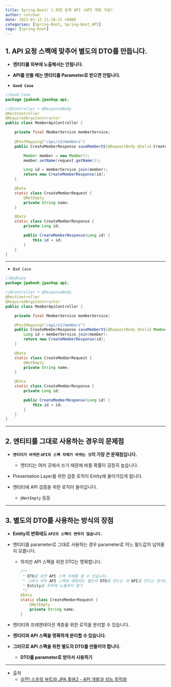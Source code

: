 ```yaml
---
title: Spring-Boot) 1.회원 등록 API (API 개발 기본) 
author: cotchan 
date: 2021-01-12 21:18:21 +0800 
categories: [Spring-Boot, Spring-Boot_API]
tags: [spring-boot] 
---
```


## 1. API 요청 스펙에 맞추어 별도의 DTO를 만듭니다.

+ **엔티티를 외부에 노출해서는 안됩니다.**
+ **API를 만들 때는 엔티티를 Parameter로 받으면 안됩니다.**

+ **`Good Case`**

```java
//Good Case
package jpabook.jpashop.api;

//@Controller + @ResponseBody
@RestController
@RequiredArgsConstructor
public class MemberApiController {

    private final MemberService memberService;
    
    @PostMapping("/api/v2/members")
    public CreateMemberResponse saveMemberV2(@RequestBody @Valid CreateMemberRequest request) {

        Member member = new Member();
        member.setName(request.getName());

        Long id = memberService.join(member);
        return new CreateMemberResponse(id);
    }

    @Data
    static class CreateMemberRequest {
        @NotEmpty
        private String name;
    }

    @Data
    static class CreateMemberResponse {
        private Long id;

        public CreateMemberResponse(Long id) {
            this.id = id;
        }
    }
}
``` 

---

+ `Bad Case`

```java
//BadCase
package jpabook.jpashop.api;

//@Controller + @ResponseBody
@RestController
@RequiredArgsConstructor
public class MemberApiController {

    private final MemberService memberService;

    @PostMapping("/api/v1/members")
    public CreateMemberResponse saveMemberV1(@RequestBody @Valid Member member) {
        Long id = memberService.join(member);
        return new CreateMemberResponse(id);
    }

    @Data
    static class CreateMemberRequest {
        @NotEmpty
        private String name;
    }

    @Data
    static class CreateMemberResponse {
        private Long id;

        public CreateMemberResponse(Long id) {
            this.id = id;
        }
    }
}
```

---

## 2. 엔티티를 그대로 사용하는 경우의 문제점

+ **`엔티티가 바뀌면` `API의 스펙 자체가 바뀌는 것`이 가장 큰 문제점입니다.**
  + 엔티티는 여러 곳에서 쓰기 때문에 바뀔 확률이 굉장히 높습니다.

+ Presentation Layer를 위한 검증 로직이 Entity에 들어가있게 됩니다.
+ 엔티티에 API 검증을 위한 로직이 들어갑니다.
  + `@NotEmpty` 등등

---

## 3. 별도의 DTO를 사용하는 방식의 장점

+ **Entity의 변화에도 `API의 스펙이 변하지 않습니다.`**
+ 엔티티를 parameter로 그대로 사용하는 경우 parameter로 어느 필드값이 넘어올지 모릅니다.
  + 하지만 API 스펙을 위한 DTO는 명확합니다.      
    ```java
    /**
     * DTO를 보면 API 스펙 자체를 알 수 있습니다.
     * 그래서 외부 API 스펙랑 매핑되는 별도의 DTO를 만드는 게 API를 만드는 정석입니다.
     * Entity를 외부에 노출하지 말기
     */
    @Data
    static class CreateMemberRequest {
        @NotEmpty
        private String name;
    }
    ```  

+ 엔티티와 프레젠테이션 계층을 위한 로직을 분리할 수 있습니다.
+ **엔티티와 API 스펙을 명확하게 분리할 수 있습니다.**

+ **그러므로 API 스펙을 위한 별도의 DTO를 만들어야 합니다.**
  + **DTO를 parameter로 받아서 사용하기**







---

+ 출처
    + [실전! 스프링 부트와 JPA 활용2 - API 개발과 성능 최적화](https://www.inflearn.com/course/%EC%8A%A4%ED%94%84%EB%A7%81%EB%B6%80%ED%8A%B8-JPA-API%EA%B0%9C%EB%B0%9C-%EC%84%B1%EB%8A%A5%EC%B5%9C%EC%A0%81%ED%99%94/dashboard)

